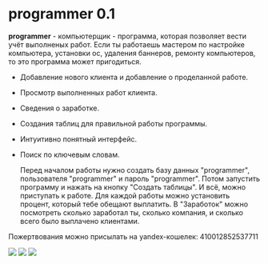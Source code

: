 # programmer 0.1

**programmer** - компьютерщик - программа, которая позволяет вести учёт выполненых работ. Если ты работаешь мастером по настройке компьютера, установки ос, удаления баннеров, ремонту компьютеров, то это программа может пригодиться.<br>
* Добавление нового клиента и добавление о проделанной работе.
* Просмотр выполненных работ клиента.
* Сведения о заработке.
* Создания таблиц для правильной работы программы.
* Интуитивно понятный интерфейс.
* Поиск по ключевым словам.

	Перед началом работы нужно создать базу данных "programmer", пользователя "programmer" и пароль "programmer".
Потом запустить программу и нажать на кнопку "Создать таблицы". И всё, можно приступать к работе. Для каждой работы можно установить процент,
который тебе обещают выплатить. В "Заработок" можно посмотреть сколько заработал ты, сколько компания, и сколько всего было выплачено клиентами.


Пожертвования можно присылать на yandex-кошелек: 410012852537711

![](http://s1.uploadpics.ru/images/b1UcMo93fm.png)
![](http://s1.uploadpics.ru/images/b1vxajo2M7.png)
![](http://s1.uploadpics.ru/images/b1Gg0io2Mm.png)
